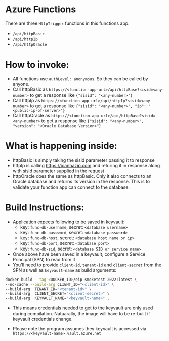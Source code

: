 # Azure Functions 
There are three `HttpTrigger` functions in this functions app: 
* `/api/httpBasic`
* `/api/httpIp`
* `/api/httpOracle`


# How to invoke: 
* All functions use `authLevel: anonymous`. So they can be called by anyone.
* Call httpBasic as `https://<function-app-url>/api/httpBase?sisid=<any-number>` to get a response like `{"sisid": "<any-number>"}`
* Call httpIp as `https://<function-app-url>/api/httpIp?sisid=<any-number>` to get a response like `{"sisid": "<any-number>", "ip": "<public-ip-of-server>"}`
* Call httpOracle as `https://<function-app-url>/api/httpBase?sisid=<any-number>` to get a response like `{"sisid": "<any-number>", "version": "<Oracle Database Version>"}`


# What is happening inside: 
* httpBasic is simply taking the sisid parameter passing it to response
* httpIp is calling https://icanhazip.com and returing it in response along with sisid parameter supplied in the request
* httpOracle does the same as httpBasic. Only it also connects to an Oracle database and returns its version in the response. This is to validate your function app can connect to the database.


# Build Instructions: 
* Application expects following to be saved in keyvault: 
    - key: `func-db-username`, secret: `<database username>` 
    - key: `func-db-password`, secret: `<database password>`
    - key: `func-db-host`, secret: `<database host name or ip>`
    - key: `func-db-port`, secret: `<database port>`
    - key: `func-db-sid`, secret: `<database SID or service name>` 
* Once above have been saved in a keyvault, configure a Service Principal (SPN) to read from it 
* You'll need to provide `client-id`, `tenant-id` and `client-secret` from the SPN as well as `keyvault-name` as build arguments: 

```bash
docker build --tag <DOCKER_ID>/eip-smoketest-2022:latest \
--no-cache --build-arg CLIENT_ID="<client-id>" \
--build-arg  TENANT_ID="<tenant-id>" \
--build-arg  CLIENT_SECRET="<client-secret>" \
--build-arg  KEYVAULT_NAME="<keyvault-name>" . 
```

* This means credentials needed to get to the keyvault are only used during compilation. Natuarally, the image will have to be re-built if keyvault credentials change. 

* Please note the program assumes they keyvault is accessed via `https://<keyvault-name>.vault.azure.net` 